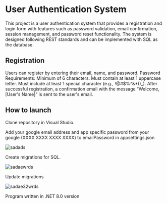 # User Authentication System

This project is a user authentication system that provides a registration and login form with features such as password validation, email confirmation, session management, and password reset functionality. 
The system is designed following REST standards and can be implemented with SQL as the database.

## Registration
Users can register by entering their email, name, and password.
Password Requirements:
Minimum of 6 characters.
Must contain at least 1 uppercase letter.
Must include at least 1 special character (e.g., !@#$%^&*()_).
After successful registration, a confirmation email with the message “Welcome, [User's Name]” is sent to the user's email.

## How to launch

Clone repository in Visual Studio.

Add your google email address and app specific password from your google (XXXX XXXX XXXX XXXX) to emailPassword in appsettings.json

![sadads](https://github.com/user-attachments/assets/ab514f3f-8ca1-421a-9cd1-e8b6c5681197)

Create migrations for SQL.

![sadaewrds](https://github.com/user-attachments/assets/91c6723b-2ba0-4811-8667-ac19ef895160)

Update migrations

![sadae32wrds](https://github.com/user-attachments/assets/ccc8d4e0-4e64-40db-b637-12a278052ebf)

Program written in .NET 8.0 version
